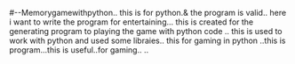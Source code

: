 #--Memorygamewithpython..
this is for python.& the program is valid..
here i want to write the program for entertaining...
this is created for the generating  program to playing the game with python code ..
this is used to work  with python and used some libraies..
this for gaming in python ..this is program...this is useful..for gaming.. ..
